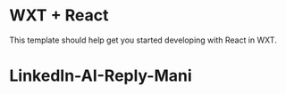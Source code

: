 # WXT + React

This template should help get you started developing with React in WXT.
# LinkedIn-AI-Reply-Mani
